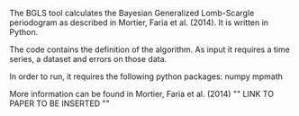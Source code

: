 The BGLS tool calculates the Bayesian Generalized Lomb-Scargle periodogram
as described in Mortier, Faria et al. (2014). It is written in Python.

The code contains the definition of the algorithm. As input it requires
a time series, a dataset and errors on those data.

In order to run, it requires the following python packages:
    numpy
    mpmath

More information can be found in Mortier, Faria et al. (2014)
"" LINK TO PAPER TO BE INSERTED ""
